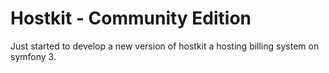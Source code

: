 Hostkit - Community Edition
===========================

Just started to develop a new version of hostkit a hosting billing system on symfony 3. 
